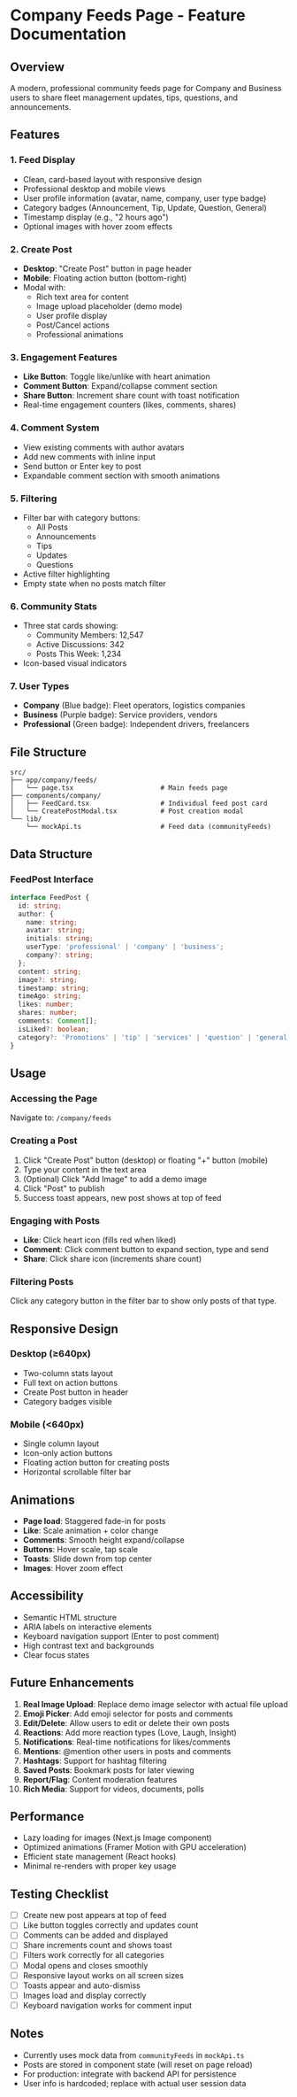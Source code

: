 # Company Feeds Page - Feature Documentation

## Overview

A modern, professional community feeds page for Company and Business users to share fleet management updates, tips, questions, and announcements.

## Features

### 1. **Feed Display**

- Clean, card-based layout with responsive design
- Professional desktop and mobile views
- User profile information (avatar, name, company, user type badge)
- Category badges (Announcement, Tip, Update, Question, General)
- Timestamp display (e.g., "2 hours ago")
- Optional images with hover zoom effects

### 2. **Create Post**

- **Desktop**: "Create Post" button in page header
- **Mobile**: Floating action button (bottom-right)
- Modal with:
  - Rich text area for content
  - Image upload placeholder (demo mode)
  - User profile display
  - Post/Cancel actions
  - Professional animations

### 3. **Engagement Features**

- **Like Button**: Toggle like/unlike with heart animation
- **Comment Button**: Expand/collapse comment section
- **Share Button**: Increment share count with toast notification
- Real-time engagement counters (likes, comments, shares)

### 4. **Comment System**

- View existing comments with author avatars
- Add new comments with inline input
- Send button or Enter key to post
- Expandable comment section with smooth animations

### 5. **Filtering**

- Filter bar with category buttons:
  - All Posts
  - Announcements
  - Tips
  - Updates
  - Questions
- Active filter highlighting
- Empty state when no posts match filter

### 6. **Community Stats**

- Three stat cards showing:
  - Community Members: 12,547
  - Active Discussions: 342
  - Posts This Week: 1,234
- Icon-based visual indicators

### 7. **User Types**

- **Company** (Blue badge): Fleet operators, logistics companies
- **Business** (Purple badge): Service providers, vendors
- **Professional** (Green badge): Independent drivers, freelancers

## File Structure

```
src/
├── app/company/feeds/
│   └── page.tsx                      # Main feeds page
├── components/company/
│   ├── FeedCard.tsx                  # Individual feed post card
│   └── CreatePostModal.tsx           # Post creation modal
└── lib/
    └── mockApi.ts                    # Feed data (communityFeeds)
```

## Data Structure

### FeedPost Interface

```typescript
interface FeedPost {
  id: string;
  author: {
    name: string;
    avatar: string;
    initials: string;
    userType: 'professional' | 'company' | 'business';
    company?: string;
  };
  content: string;
  image?: string;
  timestamp: string;
  timeAgo: string;
  likes: number;
  shares: number;
  comments: Comment[];
  isLiked?: boolean;
  category?: 'Promotions' | 'tip' | 'services' | 'question' | 'general';
}
```

## Usage

### Accessing the Page

Navigate to: `/company/feeds`

### Creating a Post

1. Click "Create Post" button (desktop) or floating "+" button (mobile)
2. Type your content in the text area
3. (Optional) Click "Add Image" to add a demo image
4. Click "Post" to publish
5. Success toast appears, new post shows at top of feed

### Engaging with Posts

- **Like**: Click heart icon (fills red when liked)
- **Comment**: Click comment button to expand section, type and send
- **Share**: Click share icon (increments share count)

### Filtering Posts

Click any category button in the filter bar to show only posts of that type.

## Responsive Design

### Desktop (≥640px)

- Two-column stats layout
- Full text on action buttons
- Create Post button in header
- Category badges visible

### Mobile (<640px)

- Single column layout
- Icon-only action buttons
- Floating action button for creating posts
- Horizontal scrollable filter bar

## Animations

- **Page load**: Staggered fade-in for posts
- **Like**: Scale animation + color change
- **Comments**: Smooth height expand/collapse
- **Buttons**: Hover scale, tap scale
- **Toasts**: Slide down from top center
- **Images**: Hover zoom effect

## Accessibility

- Semantic HTML structure
- ARIA labels on interactive elements
- Keyboard navigation support (Enter to post comment)
- High contrast text and backgrounds
- Clear focus states

## Future Enhancements

1. **Real Image Upload**: Replace demo image selector with actual file upload
2. **Emoji Picker**: Add emoji selector for posts and comments
3. **Edit/Delete**: Allow users to edit or delete their own posts
4. **Reactions**: Add more reaction types (Love, Laugh, Insight)
5. **Notifications**: Real-time notifications for likes/comments
6. **Mentions**: @mention other users in posts and comments
7. **Hashtags**: Support for hashtag filtering
8. **Saved Posts**: Bookmark posts for later viewing
9. **Report/Flag**: Content moderation features
10. **Rich Media**: Support for videos, documents, polls

## Performance

- Lazy loading for images (Next.js Image component)
- Optimized animations (Framer Motion with GPU acceleration)
- Efficient state management (React hooks)
- Minimal re-renders with proper key usage

## Testing Checklist

- [ ] Create new post appears at top of feed
- [ ] Like button toggles correctly and updates count
- [ ] Comments can be added and displayed
- [ ] Share increments count and shows toast
- [ ] Filters work correctly for all categories
- [ ] Modal opens and closes smoothly
- [ ] Responsive layout works on all screen sizes
- [ ] Toasts appear and auto-dismiss
- [ ] Images load and display correctly
- [ ] Keyboard navigation works for comment input

## Notes

- Currently uses mock data from `communityFeeds` in `mockApi.ts`
- Posts are stored in component state (will reset on page reload)
- For production: integrate with backend API for persistence
- User info is hardcoded; replace with actual user session data
